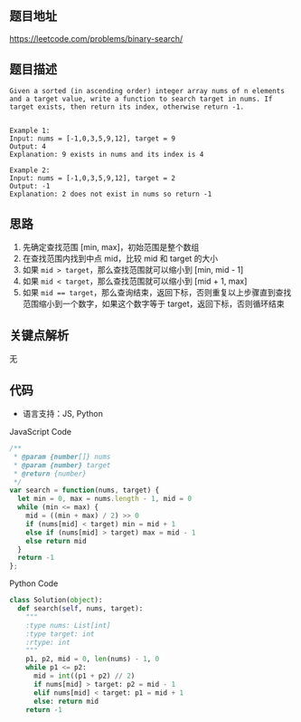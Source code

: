 ## 题目地址
https://leetcode.com/problems/binary-search/

## 题目描述
```
Given a sorted (in ascending order) integer array nums of n elements and a target value, write a function to search target in nums. If target exists, then return its index, otherwise return -1.


Example 1:
Input: nums = [-1,0,3,5,9,12], target = 9
Output: 4
Explanation: 9 exists in nums and its index is 4

Example 2:
Input: nums = [-1,0,3,5,9,12], target = 2
Output: -1
Explanation: 2 does not exist in nums so return -1
```

## 思路

1. 先确定查找范围 [min, max]，初始范围是整个数组
2. 在查找范围内找到中点 mid，比较 mid 和 target 的大小
3. 如果 `mid > target`，那么查找范围就可以缩小到 [min, mid - 1]
4. 如果 `mid < target`，那么查找范围就可以缩小到 [mid + 1, max]
5. 如果 `mid == target`，那么查询结束，返回下标，否则重复以上步骤直到查找范围缩小到一个数字，如果这个数字等于 target，返回下标，否则循环结束

## 关键点解析

无

## 代码

* 语言支持：JS, Python

JavaScript Code
```js
/**
 * @param {number[]} nums
 * @param {number} target
 * @return {number}
 */
var search = function(nums, target) {
  let min = 0, max = nums.length - 1, mid = 0
  while (min <= max) {
    mid = ((min + max) / 2) >> 0
    if (nums[mid] < target) min = mid + 1
    else if (nums[mid] > target) max = mid - 1
    else return mid
  }
  return -1
};
```

Python Code
```py
class Solution(object):
  def search(self, nums, target):
    """
    :type nums: List[int]
    :type target: int
    :rtype: int
    """
    p1, p2, mid = 0, len(nums) - 1, 0
    while p1 <= p2:
      mid = int((p1 + p2) // 2)
      if nums[mid] > target: p2 = mid - 1
      elif nums[mid] < target: p1 = mid + 1
      else: return mid
    return -1
```
